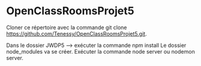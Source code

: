 # OpenClassRoomsProjet5

Cloner ce répertoire avec la commande git clone https://github.com/Tenessy/OpenClassRoomsProjet5.git.

Dans le dossier JWDP5 --> exécuter la commande npm install
Le dossier node_modules va se créer.
Exécuter la commande node server ou nodemon server.
